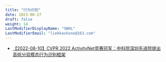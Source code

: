 ```yaml
---
title: "行为识别"
date: 2023-06-27
draft: false
weight: 14
LastModifierDisplayName: "SWHL"
LastModifierEmail: "liekkaskono@163.com"
---
```

 
- [【2022-08-10】CVPR 2022 ActivityNet竞赛冠军：中科院深圳先进院提出高低分双模态行为识别框架](https://mp.weixin.qq.com/s/9_5RvQE7z5Rhrg4_Ux7sMQ)
